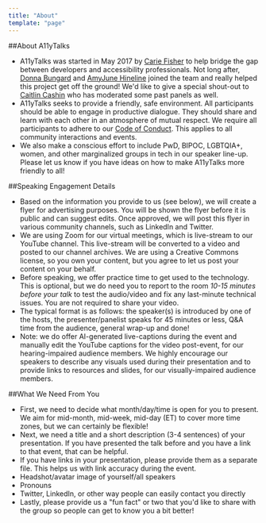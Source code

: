 ```yaml
---
title: "About"
template: "page"
---
```


##About A11yTalks
- A11yTalks was started in May 2017 by <a target="_blank" href="https://twitter.com/cariefisher">Carie Fisher</a> to help bridge the gap between developers and accessibility professionals. Not long after, <a target="_blank" href="https://twitter.com/dbungard">Donna Bungard</a> and <a target="_blank" href="https://twitter.com/volkswagenchick">AmyJune Hineline</a> joined the team and really helped this project get off the ground! We'd like to give a special shout-out to <a target="_blank" href="https://twitter.com/caitlinthefirst">Caitlin Cashin</a> who has moderated some past panels as well.
- A11yTalks seeks to provide a friendly, safe environment. All participants should be able to engage in productive dialogue. They should share and learn with each other in an atmosphere of mutual respect. We require all participants to adhere to our <a href="/pages/conduct">Code of Conduct</a>. This applies to all community interactions and events.
- We also make a conscious effort to include PwD, BIPOC, LGBTQIA+, women, and other marginalized groups in tech in our speaker line-up. Please let us know if you have ideas on how to make A11yTalks more friendly to all!

##Speaking Engagement Details
- Based on the information you provide to us (see below), we will create a flyer for advertising purposes. You will be shown the flyer before it is public and can suggest edits. Once approved, we will post this flyer in various community channels, such as LinkedIn and Twitter.
- We are using Zoom for our virtual meetings, which is live-stream to our YouTube channel. This live-stream will be converted to a video and posted to our channel archives. We are using a Creative Commons license, so you own your content, but you agree to let us post your content on your behalf.
- Before speaking, we offer practice time to get used to the technology. This is optional, but we do need you to report to the room *10-15 minutes before your talk* to test the audio/video and fix any last-minute technical issues. You are not required to share your video.
- The typical format is as follows: the speaker(s) is introduced by one of the hosts, the presenter/panelist speaks for 45 minutes or less, Q&A time from the audience, general wrap-up and done!
- Note: we do offer AI-generated live-captions during the event and manually edit the YouTube captions for the video post-event, for our hearing-impaired audience members. We highly encourage our speakers to describe any visuals used during their presentation and to provide links to resources and slides, for our visually-impaired audience members.
 
##What We Need From You
- First, we need to decide what month/day/time is open for you to present. We aim for mid-month, mid-week, mid-day (ET) to cover more time zones, but we can certainly be flexible!
- Next, we need a title and a short description (3-4 sentences) of your presentation. If you have presented the talk before and you have a link to that event, that can be helpful.
- If you have links in your presentation, please provide them as a separate file. This helps us with link accuracy during the event.
- Headshot/avatar image of yourself/all speakers
- Pronouns
- Twitter, LinkedIn, or other way people can easily contact you directly
- Lastly, please provide us a "fun fact" or two that you'd like to share with the group so people can get to know you a bit better!
